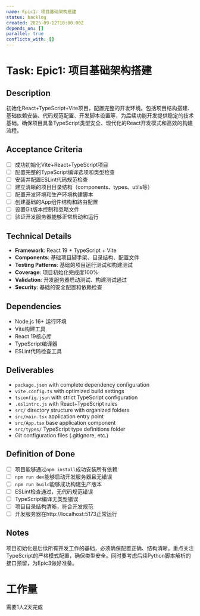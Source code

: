 ```yaml
---
name: Epic1: 项目基础架构搭建
status: backlog
created: 2025-09-12T10:00:00Z
depends_on: []
parallel: true
conflicts_with: []
---
```


# Task: Epic1: 项目基础架构搭建

## Description
初始化React+TypeScript+Vite项目，配置完整的开发环境。包括项目结构搭建、基础依赖安装、代码规范配置、开发脚本设置等，为后续功能开发提供稳定的技术基础。确保项目具备TypeScript类型安全、现代化的React开发模式和高效的构建流程。

## Acceptance Criteria
- [ ] 成功初始化Vite+React+TypeScript项目
- [ ] 配置完整的TypeScript编译选项和类型检查
- [ ] 安装并配置ESLint代码规范检查
- [ ] 建立清晰的项目目录结构（components、types、utils等）
- [ ] 配置开发环境和生产环境构建脚本
- [ ] 创建基础的App组件结构和路由配置
- [ ] 设置Git版本控制和忽略文件
- [ ] 验证开发服务器能够正常启动和运行

## Technical Details
- **Framework**: React 19 + TypeScript + Vite
- **Components**: 基础项目脚手架、目录结构、配置文件
- **Testing Patterns**: 基础的项目运行测试和构建测试
- **Coverage**: 项目初始化完成度100%
- **Validation**: 开发服务器启动测试、构建测试通过
- **Security**: 基础的安全配置和依赖检查

## Dependencies
- Node.js 16+ 运行环境
- Vite构建工具
- React 19核心库
- TypeScript编译器
- ESLint代码检查工具

## Deliverables
- `package.json` with complete dependency configuration
- `vite.config.ts` with optimized build settings
- `tsconfig.json` with strict TypeScript configuration
- `.eslintrc.js` with React+TypeScript rules
- `src/` directory structure with organized folders
- `src/main.tsx` application entry point
- `src/App.tsx` base application component
- `src/types/` TypeScript type definitions folder
- Git configuration files (.gitignore, etc.)

## Definition of Done
- [ ] 项目能够通过`npm install`成功安装所有依赖
- [ ] `npm run dev`能够启动开发服务器且无错误
- [ ] `npm run build`能够成功构建生产版本
- [ ] ESLint检查通过，无代码规范错误
- [ ] TypeScript编译无类型错误
- [ ] 项目目录结构清晰，符合开发规范
- [ ] 开发服务器在http://localhost:5173正常运行

## Notes
项目初始化是后续所有开发工作的基础，必须确保配置正确、结构清晰。重点关注TypeScript的严格模式配置，确保类型安全。同时要考虑后续Python脚本解析的接口预留，为Epic3做好准备。

# 工作量
需要1人2天完成